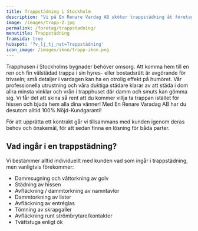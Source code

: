 ```yaml
---
title: Trappstädning i Stockholm
description: "Vi på En Renare Vardag AB sköter trappstädning åt företag, bostadsrättsföreningar och skolor i Stockholm. Hör av dig och boka ett kostnadsfritt möte."
image: /images/trapp-2.jpg
permalink: /foretag/trappstadning/
menutitle: Trappstädning
framsida: true
hubspot: '?v_lj_tj_nst=Trappstädning'
icon_image: /images/ikon/trapp-ikon.png
---
```

Trapphusen i Stockholms bygnader behöver omsorg. Att komma hem till en ren och fin välstädad trappa i sin hyres- eller bostadsrätt är avgörande för trivseln; små detaljer i vardagen kan ha en otrolig effekt på humöret. Vår professionella utrustning och våra duktiga städare klarar av att städa i dom allra minsta vinklar och vrån i trapphuset där damm och smuts kan gömma sig. Vi får det att skina så rent att du kommer villja ta trappan istället för hissen och bjuda hem alla dina vänner! Med En Renare Varadag AB har du desutom alltid 100% Nöjd-Kundgaranti!

För att upprätta ett kontrakt går vi tillsammans med kunden igenom deras behov och önskemål, för att sedan finna en lösning för båda parter.

## Vad ingår i en trappstädning?

Vi bestämmer alltid individuellt med kunden vad som ingår i trappstädning, men vanligtvis förekommer:

* Dammsugning och våttorkning av golv
* Städning av hissen
* Avfläckning / dammtorkning av namntavlor
* Dammtorkning av lister 
* Avfläckning av entréglas
* Tömning av skrapgaller
* Avfläckning runt strömbrytare/kontakter
* Tvättstuga enligt ök

